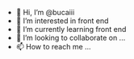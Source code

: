 - 👋 Hi, I’m @bucaiii
- 👀 I’m interested in front end
- 🌱 I’m currently learning front end
- 💞️ I’m looking to collaborate on ...
- 📫 How to reach me ...

<!---
bucaiii/bucaiii is a ✨ special ✨ repository because its `README.md` (this file) appears on your GitHub profile.
You can click the Preview link to take a look at your changes.
--->
